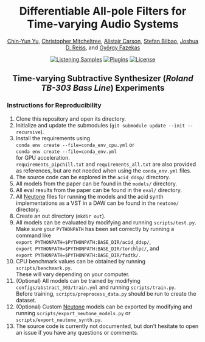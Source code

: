 <div align="center">
<h1>Differentiable All-pole Filters for Time-varying Audio Systems</h1>

<p>
    <a href="https://yoyololicon.github.io/" target=”_blank”>Chin-Yun Yu</a>,
    <a href="https://christhetr.ee/" target=”_blank”>Christopher Mitcheltree</a>,
    <a href="https://www.linkedin.com/in/alistair-carson-a6178919a/" target=”_blank”>Alistair Carson</a>,
    <a href="https://www.acoustics.ed.ac.uk/group-members/dr-stefan-bilbao/" target=”_blank”>Stefan Bilbao</a>,
    <a href="https://www.eecs.qmul.ac.uk/~josh/" target=”_blank”>Joshua D. Reiss</a>, and
    <a href="https://www.eecs.qmul.ac.uk/~gyorgyf/about.html" target=”_blank”>György Fazekas</a>
</p>

[![Listening Samples](https://img.shields.io/badge/%F0%9F%94%8A%F0%9F%8E%B6-Listening_Samples-blue)](https://diffapf.github.io/web/)
[![Plugins](https://img.shields.io/badge/neutone-Plugins-blue)](https://diffapf.github.io/web/index.html#plugins)
[![License](https://img.shields.io/badge/License-MPL%202.0-orange)](https://www.mozilla.org/en-US/MPL/2.0/FAQ/)

<h2>Time-varying Subtractive Synthesizer (<em>Roland TB-303 Bass Line</em>) Experiments</h2>
</div>

<h3>Instructions for Reproducibility</h3>

<ol>
    <li>Clone this repository and open its directory.</li>
    <li>Initialize and update the submodules (<code>git submodule update --init --recursive</code>).</li>
    <li>
    Install the requirements using <br><code>conda env create --file=conda_env_cpu.yml</code> or <br>
    <code>conda env create --file=conda_env.yml</code><br> for GPU acceleration.<br>
    <code>requirements_pipchill.txt</code> and <code>requirements_all.txt</code> are also provided as references, but are not needed when using the <code>conda_env.yml</code> files.
    </li>
    <li>The source code can be explored in the <code>acid_ddsp/</code> directory.</li>
    <li>All models from the paper can be found in the <code>models/</code> directory.</li>
    <li>All eval results from the paper can be found in the <code>eval/</code> directory.</li>
    <li>All <a href="https://neutone.ai" target=”_blank”>Neutone</a> files for running the models and the acid synth implementations as a VST in a DAW can be found in the <code>neutone/</code> directory.</li>
    <li>Create an out directory (<code>mkdir out</code>).</li>
    <li>
    All models can be evaluated by modifying and running <code>scripts/test.py</code>.<br>
    Make sure your <code>PYTHONPATH</code> has been set correctly by running a command like<br>
    <code>export PYTHONPATH=$PYTHONPATH:BASE_DIR/acid_ddsp/</code>,<br>
    <code>export PYTHONPATH=$PYTHONPATH:BASE_DIR/torchlpc/</code>, and<br>
    <code>export PYTHONPATH=$PYTHONPATH:BASE_DIR/fadtk/</code>.
    </li>
    <li>
    CPU benchmark values can be obtained by running <code>scripts/benchmark.py</code>.<br>
    These will vary depending on your computer.
    </li>
    <li>
    (Optional) All models can be trained by modifying <code>configs/abstract_303/train.yml</code> and running <code>scripts/train.py</code>.<br>
    Before training, <code>scripts/preprocess_data.py</code> should be run to create the dataset. 
    </li>
    <li>
    (Optional) Custom <a href="https://neutone.ai" target=”_blank”>Neutone</a> models can be exported by modifying and running <code>scripts/export_neutone_models.py</code> or <code>scripts/export_neutone_synth.py</code>.
    </li>
    <li>
    The source code is currently not documented, but don't hesitate to open an issue if you have any questions or comments.
    </li>
</ol>
